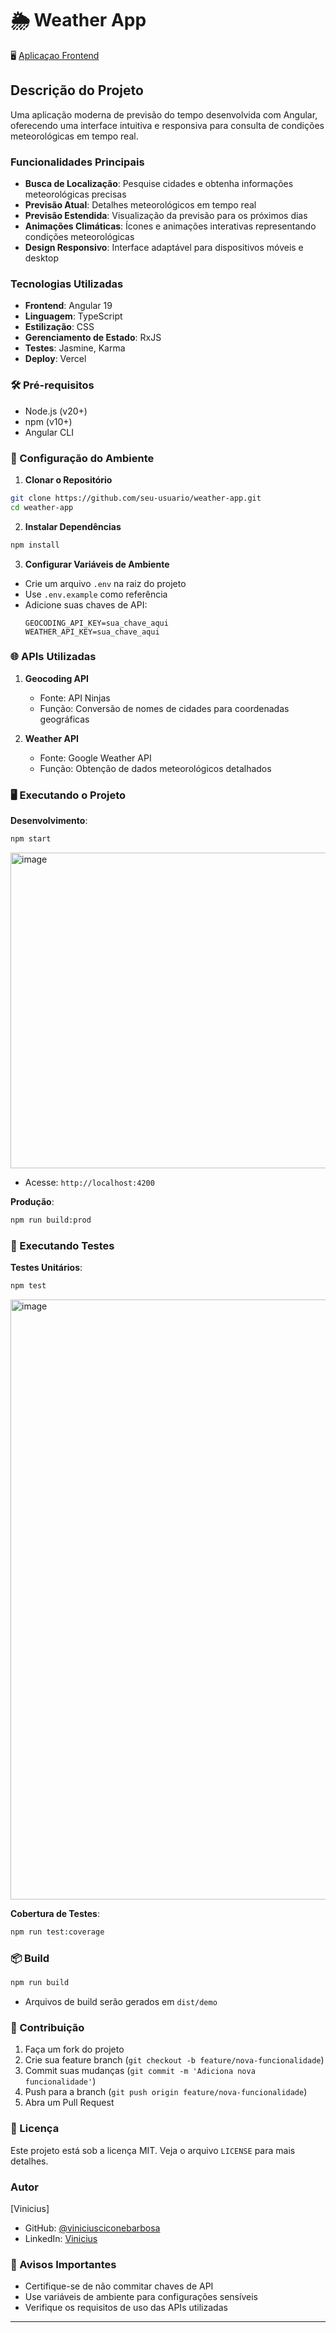 # 🌦️ Weather App

🖥️ [Aplicaçao Frontend](https://angular-weather-dashboard.vercel.app/)

## Descrição do Projeto

Uma aplicação moderna de previsão do tempo desenvolvida com Angular, oferecendo uma interface intuitiva e responsiva para consulta de condições meteorológicas em tempo real.

### Funcionalidades Principais

- **Busca de Localização**: Pesquise cidades e obtenha informações meteorológicas precisas
- **Previsão Atual**: Detalhes meteorológicos em tempo real
- **Previsão Estendida**: Visualização da previsão para os próximos dias
- **Animações Climáticas**: Ícones e animações interativas representando condições meteorológicas
- **Design Responsivo**: Interface adaptável para dispositivos móveis e desktop

### Tecnologias Utilizadas

- **Frontend**: Angular 19
- **Linguagem**: TypeScript
- **Estilização**: CSS
- **Gerenciamento de Estado**: RxJS
- **Testes**: Jasmine, Karma
- **Deploy**: Vercel

### 🛠️ Pré-requisitos

- Node.js (v20+)
- npm (v10+)
- Angular CLI

### 🔧 Configuração do Ambiente

1. **Clonar o Repositório**
```bash
git clone https://github.com/seu-usuario/weather-app.git
cd weather-app
```

2. **Instalar Dependências**
```bash
npm install
```

3. **Configurar Variáveis de Ambiente**
- Crie um arquivo `.env` na raiz do projeto
- Use `.env.example` como referência
- Adicione suas chaves de API:
  ```
  GEOCODING_API_KEY=sua_chave_aqui
  WEATHER_API_KEY=sua_chave_aqui
  ```

### 🌐 APIs Utilizadas

1. **Geocoding API**
   - Fonte: API Ninjas
   - Função: Conversão de nomes de cidades para coordenadas geográficas

2. **Weather API**
   - Fonte: Google Weather API
   - Função: Obtenção de dados meteorológicos detalhados

### 🖥️ Executando o Projeto

**Desenvolvimento**:
```bash
npm start
```
<img width="1103" height="505" alt="image" src="https://github.com/user-attachments/assets/d9941c00-fc65-4aa9-b59b-92c6f1cfb6e8" />


- Acesse: `http://localhost:4200`



**Produção**:
```bash
npm run build:prod
```

### 🧪 Executando Testes

**Testes Unitários**:
```bash
npm test
```

<img width="1004" height="960" alt="image" src="https://github.com/user-attachments/assets/dd613adf-d5e0-4ab0-9dd2-351d8da11dd0" />


**Cobertura de Testes**:
```bash
npm run test:coverage
```

### 📦 Build

```bash
npm run build
```
- Arquivos de build serão gerados em `dist/demo`

### 🤝 Contribuição

1. Faça um fork do projeto
2. Crie sua feature branch (`git checkout -b feature/nova-funcionalidade`)
3. Commit suas mudanças (`git commit -m 'Adiciona nova funcionalidade'`)
4. Push para a branch (`git push origin feature/nova-funcionalidade`)
5. Abra um Pull Request

### 📝 Licença

Este projeto está sob a licença MIT. Veja o arquivo `LICENSE` para mais detalhes.

###  Autor

[Vinicius]
- GitHub: [@viniciusciconebarbosa](https://github.com/viniciusciconebarbosa)
- LinkedIn: [Vinicius](https://www.linkedin.com/in/)

### 🚨 Avisos Importantes

- Certifique-se de não commitar chaves de API
- Use variáveis de ambiente para configurações sensíveis
- Verifique os requisitos de uso das APIs utilizadas

---

